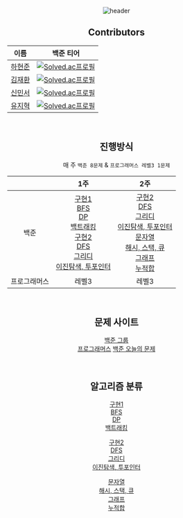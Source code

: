 <div align=center>

![header](https://capsule-render.vercel.app/api?type=Cylinder&color=gradient&section=header&text=AlgorithmForAll&fontSize=45&animation=fadeIn)
  
## Contributors
  
| 이름 | 백준 티어 |
| --- | --- |
| [하현준](https://github.com/guswns3371) | [![Solved.ac프로필](http://mazassumnida.wtf/api/mini/generate_badge?boj=guswns3371)](https://solved.ac/guswns3371) |
| [김재환](https://github.com/Dev-Guccin) | [![Solved.ac프로필](http://mazassumnida.wtf/api/mini/generate_badge?boj=ghks2047)](https://solved.ac/ghks2047) |
| [신민서](https://github.com/MSIQOC) | [![Solved.ac프로필](http://mazassumnida.wtf/api/mini/generate_badge?boj=msiqoc)](https://solved.ac/msiqoc) |
| [유지혁](https://github.com/landturtler) | [![Solved.ac프로필](http://mazassumnida.wtf/api/mini/generate_badge?boj=buc03226)](https://solved.ac/buc03226) |
  

<br/>

## 진행방식

매 주 `백준 8문제` & `프로그래머스 레벨3 1문제` 

| |1주|2주|
|:--:|:--:|:--:|
|백준|[구현1](https://www.acmicpc.net/problemset?sort=submit_desc&solvedac_option=xz%2Cxn&submit=us&tier=10%2C11%2C12%2C13%2C14%2C15&algo=102%2C141&algo_if=or)<br/>[BFS](https://www.acmicpc.net/problemset?sort=submit_desc&solvedac_option=xz%2Cxn&submit=us&tier=9%2C10%2C11%2C12%2C13%2C14%2C15%2C16&algo=126&algo_if=and)<br/>[DP](https://www.acmicpc.net/problemset?sort=submit_desc&solvedac_option=xz%2Cxn&submit=us&tier=9%2C10%2C11%2C12%2C13%2C14%2C15%2C16&algo=25%2C125%2C14%2C87&algo_if=or)<br/>[백트래킹](https://www.acmicpc.net/problemset?sort=submit_desc&solvedac_option=xz%2Cxn&submit=us&tier=10%2C11%2C12%2C13%2C14%2C15%2C16&algo=125%2C5&algo_if=or)<br/>[구현2](https://www.acmicpc.net/problemset?sort=submit_desc&solvedac_option=xz%2Cxn&submit=us&tier=11%2C12%2C13%2C14%2C15%2C16&algo=102%2C141&algo_if=or)<br/>[DFS](https://www.acmicpc.net/problemset?sort=submit_desc&solvedac_option=xz%2Cxn&submit=us&tier=9%2C10%2C11%2C12%2C13%2C14%2C15%2C16&algo=127&algo_if=and)<br/>[그리디](https://www.acmicpc.net/problemset?sort=submit_desc&solvedac_option=xz%2Cxn&submit=us&tier=10%2C11%2C12%2C13%2C14%2C15&algo=33&algo_if=and)<br/>[이진탐색, 투포인터](https://www.acmicpc.net/problemset?sort=submit_desc&solvedac_option=xz%2Cxn&submit=us&tier=10%2C11%2C12%2C13%2C14%2C15%2C16&algo=12%2C80&algo_if=or)|[구현2](https://www.acmicpc.net/problemset?sort=submit_desc&solvedac_option=xz%2Cxn&submit=us&tier=11%2C12%2C13%2C14%2C15%2C16&algo=102%2C141&algo_if=or)<br/>[DFS](https://www.acmicpc.net/problemset?sort=submit_desc&solvedac_option=xz%2Cxn&submit=us&tier=9%2C10%2C11%2C12%2C13%2C14%2C15%2C16&algo=127&algo_if=and)<br/>[그리디](https://www.acmicpc.net/problemset?sort=submit_desc&solvedac_option=xz%2Cxn&submit=us&tier=10%2C11%2C12%2C13%2C14%2C15&algo=33&algo_if=and)<br/>[이진탐색, 투포인터](https://www.acmicpc.net/problemset?sort=submit_desc&solvedac_option=xz%2Cxn&submit=us&tier=9%2C10%2C11%2C12%2C13%2C14%2C15%2C16&algo=12%2C80&algo_if=or)<br/>[문자열](https://www.acmicpc.net/problemset?sort=submit_desc&solvedac_option=xz%2Cxn&submit=us&tier=10%2C12%2C13%2C14%2C15%2C16&algo=158&algo_if=and)<br/>[해시, 스택, 큐](https://www.acmicpc.net/problemset?sort=submit_desc&solvedac_option=xz%2Cxn&submit=us&tier=10%2C12%2C13%2C14%2C15&algo=136%2C71%2C72%2C59&algo_if=or)<br/>[그래프](https://www.acmicpc.net/problemset?sort=submit_desc&solvedac_option=xz%2Cxn&submit=us&tier=11%2C12%2C13%2C14%2C15%2C16&algo=11%2C7%2C22%2C10%2C31&algo_if=or)<br/>[누적합](https://www.acmicpc.net/problemset?sort=submit_desc&solvedac_option=xz%2Cxn&submit=us&tier=10%2C11%2C12%2C13%2C14%2C15&algo=139&algo_if=and)|
|프로그래머스|레벨3|레벨3|
  
<br/>

## 문제 사이트

[백준 그룹](https://www.acmicpc.net/group/workbook/list/12672) <br/>
[프로그래머스](https://programmers.co.kr/learn/challenges?tab=all_challenges) 
[백준 오늘의 문제](https://github.com/tony9402/baekjoon/blob/main/picked.md)
  
<br/>

## 알고리즘 분류

[구현1](https://www.acmicpc.net/problemset?sort=submit_desc&solvedac_option=xz%2Cxn&submit=us&tier=10%2C11%2C12%2C13%2C14%2C15&algo=102%2C141&algo_if=or)<br/>[BFS](https://www.acmicpc.net/problemset?sort=submit_desc&solvedac_option=xz%2Cxn&submit=us&tier=9%2C10%2C11%2C12%2C13%2C14%2C15%2C16&algo=126&algo_if=and)<br/>[DP](https://www.acmicpc.net/problemset?sort=submit_desc&solvedac_option=xz%2Cxn&submit=us&tier=9%2C10%2C11%2C12%2C13%2C14%2C15%2C16&algo=25%2C125%2C14%2C87&algo_if=or)<br/>[백트래킹](https://www.acmicpc.net/problemset?sort=submit_desc&solvedac_option=xz%2Cxn&submit=us&tier=10%2C11%2C12%2C13%2C14%2C15%2C16&algo=125%2C5&algo_if=or)<br/>
  
[구현2](https://www.acmicpc.net/problemset?sort=submit_desc&solvedac_option=xz%2Cxn&submit=us&tier=11%2C12%2C13%2C14%2C15%2C16&algo=102%2C141&algo_if=or)<br/>[DFS](https://www.acmicpc.net/problemset?sort=submit_desc&solvedac_option=xz%2Cxn&submit=us&tier=9%2C10%2C11%2C12%2C13%2C14%2C15%2C16&algo=127&algo_if=and)<br/>[그리디](https://www.acmicpc.net/problemset?sort=submit_desc&solvedac_option=xz%2Cxn&submit=us&tier=10%2C11%2C12%2C13%2C14%2C15&algo=33&algo_if=and)<br/>[이진탐색, 투포인터](https://www.acmicpc.net/problemset?sort=submit_desc&solvedac_option=xz%2Cxn&submit=us&tier=10%2C11%2C12%2C13%2C14%2C15%2C16&algo=12%2C80&algo_if=or)
  
[문자열](https://www.acmicpc.net/problemset?sort=submit_desc&solvedac_option=xz%2Cxn&submit=us&tier=10%2C12%2C13%2C14%2C15%2C16&algo=158&algo_if=and)<br/>[해시, 스택, 큐](https://www.acmicpc.net/problemset?sort=submit_desc&solvedac_option=xz%2Cxn&submit=us&tier=10%2C12%2C13%2C14%2C15&algo=136%2C71%2C72%2C59&algo_if=or)<br/>[그래프](https://www.acmicpc.net/problemset?sort=submit_desc&solvedac_option=xz%2Cxn&submit=us&tier=11%2C12%2C13%2C14%2C15%2C16&algo=11%2C7%2C22%2C10%2C31&algo_if=or)<br/>[누적합](https://www.acmicpc.net/problemset?sort=submit_desc&solvedac_option=xz%2Cxn&submit=us&tier=10%2C11%2C12%2C13%2C14%2C15&algo=139&algo_if=and)

</div>

